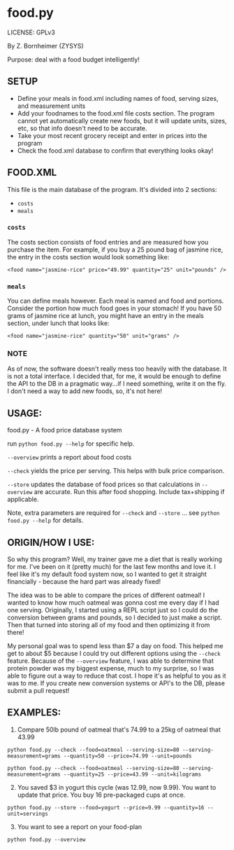 # food.py

LICENSE: GPLv3

By Z. Bornheimer (ZYSYS)

Purpose: deal with a food budget intelligently!

## SETUP
* Define your meals in food.xml including names of food, serving sizes, and
  measurement units
* Add your foodnames to the food.xml file costs section.  The program cannot
  yet automatically create new foods, but it will update units, sizes, etc, so
  that info doesn't need to be accurate.  
* Take your most recent grocery receipt and enter in prices into the program
* Check the food.xml database to confirm that everything looks okay!

## FOOD.XML
This file is the main database of the program.
It's divided into 2 sections:
* `costs`
* `meals`

### `costs`

The costs section consists of food entries and are measured how you purchase
the item.  For example, if you buy a 25 pound bag of jasmine rice, the entry in
the costs section would look something like:

`<food name="jasmine-rice" price="49.99" quantity="25" unit="pounds" />`

### `meals`

You can define meals however.  Each meal is named and food and portions.
Consider the portion how much food goes in your stomach!  If you have 50 grams
of jasmine rice at lunch, you might have an entry in the meals section, under
lunch that looks like:

`<food name="jasmine-rice" quantity="50" unit="grams" />`

### NOTE

As of now, the software doesn't really mess too heavily with the
database.  It is not a total interface.  I decided that, for me, it would be
enough to define the API to the DB in a pragmatic way...if I need something,
write it on the fly.  I don't need a way to add new foods, so, it's not here!


## USAGE:

food.py - A food price database system

run `python food.py --help` for specific help.

`--overview` prints a report about food costs

`--check` yields the price per serving.  This helps with bulk price comparison.

`--store` updates the database of food prices so that calculations in `--overview` are accurate.  Run this after food shopping.  Include tax+shipping if applicable.

Note, extra parameters are required for `--check` and `--store` ... see `python food.py --help` for details.

## ORIGIN/HOW I USE:

So why this program?  Well, my trainer gave me a diet that is really working
for me.  I've been on it (pretty much) for the last few months and love it.  I
feel like it's my default food system now, so I wanted to get it straight
financially - because the hard part was already fixed!

The idea was to be able to compare the prices of different oatmeal!  I wanted
to know how much oatmeal was gonna cost me every day if I had one serving.
Originally, I started using a REPL script just so I could do the conversion
between grams and pounds, so I decided to just make a script.  Then that turned
into storing all of my food and then optimizing it from there!

My personal goal was to spend less than $7 a day on food.  This helped me get
to about $5 because I could try out different options using the `--check`
feature.  Because of the `--overview` feature, I was able to determine that
protein powder was my biggest expense, much to my surprise, so I was able to
figure out a way to reduce that cost.  I hope it's as helpful to you as it was
to me.  If you create new conversion systems or API's to the DB, please submit
a pull request!


## EXAMPLES:

1) Compare 50lb pound of oatmeal that's 74.99 to a 25kg of oatmeal that 43.99

`python food.py --check --food=oatmeal --serving-size=80 --serving-measurement=grams --quantity=50 --price=74.99 --unit=pounds`

`python food.py --check --food=oatmeal --serving-size=80 --serving-measurement=grams --quantity=25 --price=43.99 --unit=kilograms`

2) You saved $3 in yogurt this cycle (was 12.99, now 9.99).  You want to update
that price.  You buy 16 pre-packaged cups at once.

`python food.py --store --food=yogurt --price=9.99 --quantity=16 --unit=servings`

3) You want to see a report on your food-plan

`python food.py --overview`
